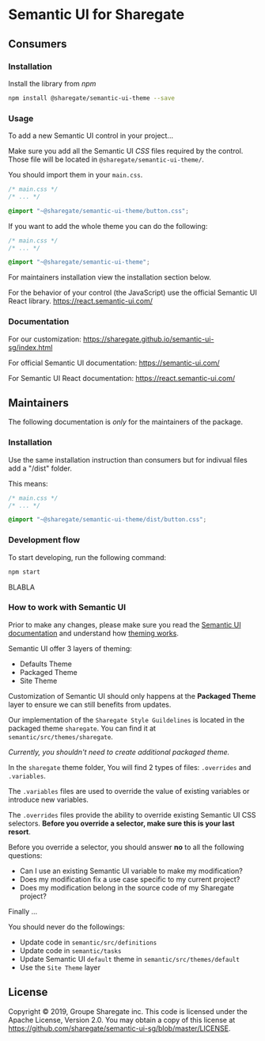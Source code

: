 # Semantic UI for Sharegate

## Consumers

### Installation

Install the library from *npm*

```bash
npm install @sharegate/semantic-ui-theme --save
```

### Usage

To add a new Semantic UI control in your project...

Make sure you add all the Semantic UI *CSS* files required by the control. Those file will be located in `@sharegate/semantic-ui-theme/`.

You should import them in your `main.css`.

```css
/* main.css */
/* ... */

@import "~@sharegate/semantic-ui-theme/button.css";
```

If you want to add the whole theme you can do the following:

```css
/* main.css */
/* ... */

@import "~@sharegate/semantic-ui-theme";
```

For maintainers installation view the installation section below.

For the behavior of your control (the JavaScript) use the official Semantic UI React library. https://react.semantic-ui.com/

### Documentation

For our customization: https://sharegate.github.io/semantic-ui-sg/index.html

For official Semantic UI documentation: https://semantic-ui.com/

For Semantic UI React documentation: https://react.semantic-ui.com/

## Maintainers

The following documentation is _only_ for the maintainers of the package.

### Installation

Use the same installation instruction than consumers but for indivual files add a "/dist" folder.

This means:

```css
/* main.css */
/* ... */

@import "~@sharegate/semantic-ui-theme/dist/button.css";
```

### Development flow

To start developing, run the following command:

```bash
npm start
```

BLABLA

### How to work with Semantic UI 

Prior to make any changes, please make sure you read the [Semantic UI documentation](https://semantic-ui.com/) and understand how [theming works](https://semantic-ui.com/usage/theming.html).

Semantic UI offer 3 layers of theming:
- Defaults Theme
- Packaged Theme
- Site Theme

Customization of Semantic UI should only happens at the **Packaged Theme** layer to ensure we can still benefits from updates.

Our implementation of the `Sharegate Style Guildelines` is located in the packaged theme `sharegate`. You can find it at `semantic/src/themes/sharegate`.

_Currently, you shouldn't need to create additional packaged theme._

In the `sharegate` theme folder, You will find 2 types of files: `.overrides` and `.variables`.

The `.variables` files are used to override the value of existing variables or introduce new variables.

The `.overrides` files provide the ability to override existing Semantic UI CSS selectors. **Before you override a selector, make sure this is your last resort**.

Before you override a selector, you should answer **no** to all the following questions:
- Can I use an existing Semantic UI variable to make my modification?
- Does my modification fix a use case specific to my current project? 
- Does my modification belong in the source code of my Sharegate project?

Finally ...

You should never do the followings:
- Update code in `semantic/src/definitions`
- Update code in `semantic/tasks`
- Update Semantic UI `default` theme in `semantic/src/themes/default`
- Use the `Site Theme` layer

## License

Copyright © 2019, Groupe Sharegate inc. This code is licensed under the Apache License, Version 2.0. You may obtain a copy of this license at https://github.com/sharegate/semantic-ui-sg/blob/master/LICENSE.
